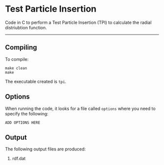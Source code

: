 # Test Particle Insertion

Code in C to perform a Test Particle Insertion (TPI) to calculate the radial distriubtion function.

---

## Compiling

To compile:
```
make clean
make
```

The executable created is `tpi`.

## Options

When running the code, it looks for a file called `options` where you need to specify the following:

```
ADD OPTIONS HERE
```

## Output

The following output files are produced:

1. rdf.dat
